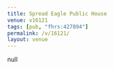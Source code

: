```yaml
---
title: Spread Eagle Public House
venue: v16121
tags: [pub, "fhrs:427894"]
permalink: /v/16121/
layout: venue
---
```

null